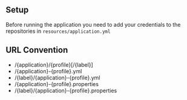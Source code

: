 ## Setup
Before running the application you need to add your credentials to the repositories in ```resources/application.yml```
## URL Convention
* /{application}/{profile}[/{label}]
* /{application}-{profile}.yml
* /{label}/{application}-{profile}.yml
* /{application}-{profile}.properties
* /{label}/{application}-{profile}.properties
